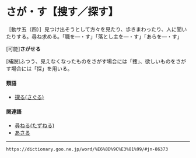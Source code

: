 # さが・す【捜す／探す】

［動サ五（四）］見つけ出そうとして方々を見たり、歩きまわったり、人に聞いたりする。尋ね求める。「職を―・す」「落とし主を―・す」「あらを―・す」

\[可能\]**さがせる**

\[補説\]ふつう、見えなくなったものをさがす場合には「捜」、欲しいものをさがす場合には「探」を用いる。

#### 類語

-   [探る(さぐる)](さぐる（探る）)

#### 関連語

-   [尋ねる(たずねる)](https://dictionary.goo.ne.jp/word/%E5%B0%8B%E3%81%AD%E3%82%8B/#jn-136622)
-   [あさる](https://dictionary.goo.ne.jp/word/%E6%BC%81%E3%82%8B_%28%E3%81%82%E3%81%95%E3%82%8B%29/#jn-3621)

---
`https://dictionary.goo.ne.jp/word/%E6%8D%9C%E3%81%99/#jn-86373`